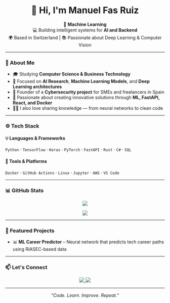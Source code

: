 <h1 align="center">👋 Hi, I'm Manuel Fas Ruiz</h1>

<p align="center">
  🚀 <strong>Machine Learning</strong>
  <br>
  💻 Building intelligent systems for <strong>AI and Backend</strong>  
  <br>
  🌍 Based in Switzerland | 📚 Passionate about Deep Learning & Computer Vision
</p>

---

### 🧠 About Me  
- 🎓 Studying **Computer Science & Business Technology**  
- 🤖 Focused on **AI Research**, **Machine Learning Models**, and **Deep Learning architectures**  
- 🔐 Founder of a **Cybersecurity project** for SMEs and freelancers in Spain  
- 🧩 Passionate about creating innovative solutions through **ML, FastAPI, React, and Docker**  
- 🧑‍🏫 I also love sharing knowledge — from neural networks to clean code  

---

### ⚙️ Tech Stack  
#### 💡 Languages & Frameworks  
`Python` · `TensorFlow` · `Keras` · `PyTorch` · `FastAPI` · `Rust` · `C#` · `SQL`

#### 🧰 Tools & Platforms  
`Docker` · `GitHub Actions` · `Linux` · `Jupyter` · `AWS` · `VS Code`

---

### 📊 GitHub Stats  
<p align="center">
  <img src="https://github-readme-stats.vercel.app/api?username=Fasmanuel2002&show_icons=true&icon_color=FFFF00&text_color=E0FFFF&title_color=ADFF2F&bg_color=DEG,1C1C1C,9400D3&include_all_commits=true" />
</p>  

<p align="center">
  <img src="https://github-readme-stats.vercel.app/api/top-langs/?username=Fasmanuel2002&custom_title=Languages&layout=pie&langs_count=6&text_color=E0FFFF&title_color=E0FFFF&bg_color=DEG,1C1C1C,9400D3" />
</p>

---

### 🧩 Featured Projects  
- 📊 **ML Career Predictor** – Neural network that predicts tech career paths using RIASEC-based data  
---

### 📫 Let's Connect  
<p align="center">
  <a href="https://www.linkedin.com/in/manuel-fas-ruiz" target="_blank">
    <img src="https://img.shields.io/badge/LinkedIn-1C1C1C?style=for-the-badge&logo=linkedin&logoColor=ADFF2F" />
  </a>
  <a href="mailto:manuelfasruiz@gmail.com">
    <img src="https://img.shields.io/badge/Email-1C1C1C?style=for-the-badge&logo=gmail&logoColor=ADFF2F" />
  </a>
</p>

---

<p align="center"><em>“Code. Learn. Improve. Repeat.”</em></p>
